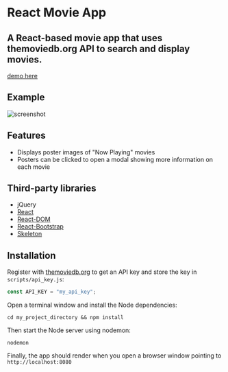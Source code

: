# React Movie App

A React-based movie app that uses themoviedb.org API to search and display movies.
--------------------
[demo here](http://kdavidmoore.com:8080)

## Example
![screenshot](http://i63.tinypic.com/25pr9zs.png)

## Features
* Displays poster images of "Now Playing" movies
* Posters can be clicked to open a modal showing more information on each movie

## Third-party libraries
* jQuery
* [React](https://facebook.github.io/react/)
* [React-DOM](https://www.npmjs.com/package/react-dom)
* [React-Bootstrap](https://react-bootstrap.github.io/)
* [Skeleton](http://getskeleton.com/)

## Installation
Register with [themoviedb.org](https://www.themoviedb.org/account/signup) to get an API key and store the key in `scripts/api_key.js`:
```javascript
const API_KEY = "my_api_key";
```
Open a terminal window and install the Node dependencies:
```shell
cd my_project_directory && npm install
```
Then start the Node server using nodemon:
```shell
nodemon
```
Finally, the app should render when you open a browser window pointing to `http://localhost:8080`